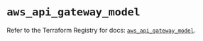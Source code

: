 # `aws_api_gateway_model`

Refer to the Terraform Registry for docs: [`aws_api_gateway_model`](https://registry.terraform.io/providers/hashicorp/aws/5.39.1/docs/resources/api_gateway_model).
